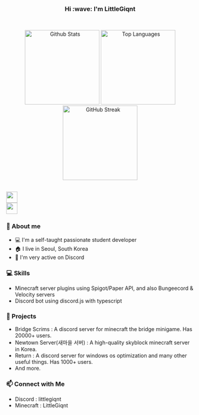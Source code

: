 <h3 align="center">Hi :wave: I'm LittleGiqnt</h1>

<br />

<p align="center">
  <picture>
    <source
      srcset="https://littlegiqnt-gh-readme-stats.vercel.app/api?username=littlegiqnt&show_icons=true&theme=tokyonight"
      media="(prefers-color-scheme: dark)"
    />
    <source
      srcset="https://littlegiqnt-gh-readme-stats.vercel.app/api?username=littlegiqnt&show_icons=true&theme=default"
      media="(prefers-color-scheme: light), (prefers-color-scheme: no-preference)"
    />
    <img height=200 alt="Github Stats" />
  </picture>
  
  <picture>
    <source
      srcset="https://littlegiqnt-gh-readme-stats.vercel.app/api/top-langs/?username=littlegiqnt&show_icons=true&theme=tokyonight&layout=donut"
      media="(prefers-color-scheme: dark)"
    />
    <source
      srcset="https://littlegiqnt-gh-readme-stats.vercel.app/api/top-langs/?username=littlegiqnt&show_icons=true&theme=default&layout=donut"
      media="(prefers-color-scheme: light), (prefers-color-scheme: no-preference)"
    />
    <img height=200 alt="Top Languages" />
  </picture>

  <a href="https://git.io/streak-stats">
    <picture>
      <source
        srcset="https://streak-stats.demolab.com?user=littlegiqnt&theme=tokyonight"
        media="(prefers-color-scheme: dark)"
      />
      <source
        srcset="https://streak-stats.demolab.com?user=littlegiqnt"
        media="(prefers-color-scheme: light), (prefers-color-scheme: no-preference)"
      />
      <img height=200 alt="GitHub Streak" />
    </picture>
  </a>
</p>

<br />

<a href="https://skillicons.dev">
  <img height=30 src="https://skillicons.dev/icons?i=js,ts,nodejs,java,kotlin,python,c,cpp,html,css,tailwind,php" />
  <br />
  <img height=30 src="https://skillicons.dev/icons?i=aws,nginx,git,github,vscode,idea,vim,docker,kubernetes,mysql,mongodb,postgres" />
</a>

### 🌟 About me
- 💻 I'm a self-taught passionate student developer
- 🏠 I live in Seoul, South Korea
- 💬 I'm very active on Discord

### 💻 Skills
- Minecraft server plugins using Spigot/Paper API, and also Bungeecord & Velocity servers
- Discord bot using discord.js with typescript

### 🚀 Projects
- Bridge Scrims : A discord server for minecraft the bridge minigame. Has 20000+ users.
- Newtown Server(새마을 서버) : A high-quality skyblock minecraft server in Korea.
- Return : A discord server for windows os optimization and many other useful things. Has 1000+ users.
- And more.

### 📫 Connect with Me
- Discord : littlegiqnt
- Minecraft : LittleGiqnt
